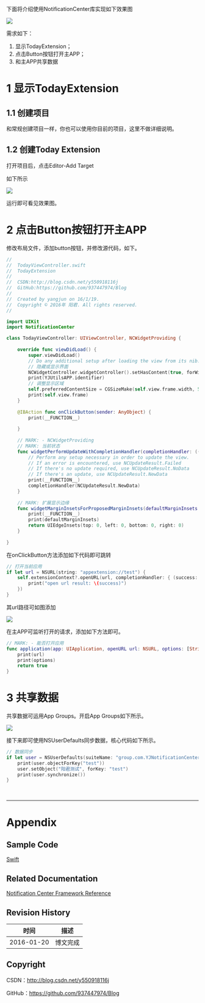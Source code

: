 下面将介绍使用NotificationCenter库实现如下效果图

![](https://raw.githubusercontent.com/937447974/Blog/master/Resources/2016012001.jpg)

需求如下：

1. 显示TodayExtension；
2. 点击Button按钮打开主APP；
3. 和主APP共享数据

# 1 显示TodayExtension

## 1.1 创建项目

和常规创建项目一样，你也可以使用你目前的项目，这里不做详细说明。

## 1.2 创建Today Extension

打开项目后，点击Editor-Add Target

如下所示

![](https://raw.githubusercontent.com/937447974/Blog/master/Resources/2016012004.png)

运行即可看见效果图。

# 2 点击Button按钮打开主APP

修改布局文件，添加button按钮，并修改源代码，如下。

```swift
//
//  TodayViewController.swift
//  TodayExtension
//
//  CSDN:http://blog.csdn.net/y550918116j
//  GitHub:https://github.com/937447974/Blog
//
//  Created by yangjun on 16/1/19.
//  Copyright © 2016年 阳君. All rights reserved.
//

import UIKit
import NotificationCenter

class TodayViewController: UIViewController, NCWidgetProviding {
        
    override func viewDidLoad() {
        super.viewDidLoad()
        // Do any additional setup after loading the view from its nib.
        // 隐藏或显示界面
        NCWidgetController.widgetController().setHasContent(true, forWidgetWithBundleIdentifier: YJUtilsAPP.identifier)
        print(YJUtilsAPP.identifier)
        // 调整显示区域
        self.preferredContentSize = CGSizeMake(self.view.frame.width, 50)
        print(self.view.frame)
    }
    
    @IBAction func onClickButton(sender: AnyObject) {
        print(__FUNCTION__)
    
    }
    
    // MARK: - NCWidgetProviding
    // MARK: 当前状态
    func widgetPerformUpdateWithCompletionHandler(completionHandler: ((NCUpdateResult) -> Void)) {
        // Perform any setup necessary in order to update the view.
        // If an error is encountered, use NCUpdateResult.Failed
        // If there's no update required, use NCUpdateResult.NoData
        // If there's an update, use NCUpdateResult.NewData
        print(__FUNCTION__)
        completionHandler(NCUpdateResult.NewData)
    }
    
    // MARK: 扩展显示边缘
    func widgetMarginInsetsForProposedMarginInsets(defaultMarginInsets: UIEdgeInsets) -> UIEdgeInsets {
        print(__FUNCTION__)
        print(defaultMarginInsets)
        return UIEdgeInsets(top: 0, left: 0, bottom: 0, right: 0)
    }
    
}
```

在onClickButton方法添加如下代码即可跳转

```swift
// 打开当前应用
if let url = NSURL(string: "appextension://test") {
    self.extensionContext?.openURL(url, completionHandler: { (success: Bool) -> Void in
        print("open url result: \(success)")
    })
}
```

其url路径可如图添加

![](https://raw.githubusercontent.com/937447974/Blog/master/Resources/2016012005.png)

在主APP可监听打开的请求，添加如下方法即可。

```swift
// MARK: - 能否打开应用
func application(app: UIApplication, openURL url: NSURL, options: [String : AnyObject]) -> Bool {
    print(url)
    print(options)
    return true
}
```

# 3 共享数据

共享数据可运用App Groups。开启App Groups如下所示。

![](https://raw.githubusercontent.com/937447974/Blog/master/Resources/2016012006.png)

接下来即可使用NSUserDefaults同步数据，核心代码如下所示。

```swift
// 数据同步
if let user = NSUserDefaults(suiteName: "group.com.YJNotificationCenter") {
    print(user.objectForKey("test"))
    user.setObject("阳君测试", forKey: "test")
    print(user.synchronize())
}
```

&#160;

----------

# Appendix

## Sample Code

[Swift](https://github.com/937447974/Swift)

## Related Documentation

[Notification Center Framework Reference](https://developer.apple.com/library/ios/documentation/NotificationCenter/Reference/NotificationCenter_Framework/index.html)

## Revision History

| 时间 | 描述 |
| ---- | ---- |
| 2016-01-20 | 博文完成 |

## Copyright

CSDN：http://blog.csdn.net/y550918116j

GitHub：https://github.com/937447974/Blog